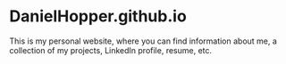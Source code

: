 DanielHopper.github.io
======================

This is my personal website, where you can find information about me, a collection of my projects, LinkedIn profile, resume, etc.
